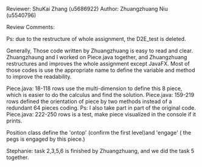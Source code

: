 Reviewer: ShuKai Zhang (u5686922)
Author: Zhuangzhuang Niu (u5540796)


Review Comments:

Ps: due to the restructure of whole assignment, the D2E_test is deleted. 

Generally, Those code written by Zhuangzhuang is easy to read and clear. Zhuangzhaung and I worked on Piece.java together, and Zhuangzhuang restructures and improves the whole assignment except JavaFX.
Most of those codes is use the appropriate name to define the variable and method to improve the readability.


Piece.java: 18-118 rows use the multi-dimension to define this 8 piece, which is easier to do the calculus and find the solution.
Piece.java: 159-219 rows defined the orientation of piece by two methods instead of a redundant 64 pieces coding. Ps: I also take part in part of the original code.
Piece.java: 222-250 rows is a test, make piece visualized in the console if it prints.

Position class define the 'ontop' (confirm the first level)and 'engage' ( the pegs is engaged by this piece.)

Stephanie: task 2,3,5,6 is finished by Zhuangzhuang, and we did the task 5 together.
